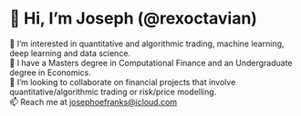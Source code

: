 # 👋  Hi, I’m Joseph (@rexoctavian)
  👀 I’m interested in quantitative and algorithmic trading, machine learning, deep learning and data science. <br>
  🌱 I have a Masters degree in Computational Finance and an Undergraduate degree in Economics. <br>
  💞️ I’m looking to collaborate on financial projects that involve quantitative/algorithmic trading or risk/price modelling. <br>
  📫 Reach me at josephoefranks@icloud.com <br>

<!---
rexoctavian/rexoctavian is a ✨ special ✨ repository because its `README.md` (this file) appears on your GitHub profile.
You can click the Preview link to take a look at your changes.
--->
